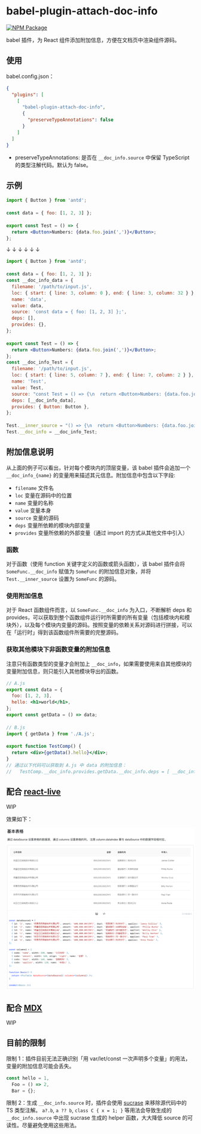 # babel-plugin-attach-doc-info

[![NPM Package](https://img.shields.io/npm/v/babel-plugin-attach-doc-info?style=flat-square)](https://www.npmjs.org/package/babel-plugin-attach-doc-info)

babel 插件，为 React 组件添加附加信息，方便在文档页中渲染组件源码。

## 使用

babel.config.json：

```json
{
  "plugins": [
    [
      "babel-plugin-attach-doc-info",
      {
        "preserveTypeAnnotations": false
      }
    ]
  ]
}
```

- preserveTypeAnnotations: 是否在 `__doc_info.source` 中保留 TypeScript 的类型注解代码。默认为 false。

## 示例

```jsx
import { Button } from 'antd';

const data = { foo: [1, 2, 3] };

export const Test = () => {
  return <Button>Numbers: {data.foo.join(',')}</Button>;
};
```

↓ ↓ ↓ ↓ ↓ ↓

```jsx
import { Button } from 'antd';

const data = { foo: [1, 2, 3] };
const __doc_info_data = {
  filename: '/path/to/input.js',
  loc: { start: { line: 3, column: 0 }, end: { line: 3, column: 32 } },
  name: 'data',
  value: data,
  source: 'const data = { foo: [1, 2, 3] };',
  deps: [],
  provides: {},
};

export const Test = () => {
  return <Button>Numbers: {data.foo.join(',')}</Button>;
};
const __doc_info_Test = {
  filename: '/path/to/input.js',
  loc: { start: { line: 5, column: 7 }, end: { line: 7, column: 2 } },
  name: 'Test',
  value: Test,
  source: "const Test = () => {\n  return <Button>Numbers: {data.foo.join(',')}</Button>;\n};",
  deps: [__doc_info_data],
  provides: { Button: Button },
};

Test.__inner_source = "() => {\n  return <Button>Numbers: {data.foo.join(',')}</Button>;\n}";
Test.__doc_info = __doc_info_Test;
```

## 附加信息说明

从上面的例子可以看出，针对每个模块内的顶层变量，该 babel 插件会追加一个 `__doc_info_{name}` 的变量用来描述其元信息。附加信息中包含以下字段:

- `filename` 文件名
- `loc` 变量在源码中的位置
- `name` 变量的名称
- `value` 变量本身
- `source` 变量的源码
- `deps` 变量所依赖的模块内部变量
- `provides` 变量所依赖的外部变量（通过 import 的方式从其他文件中引入）

### 函数

对于函数（使用 function 关键字定义的函数或箭头函数），该 babel 插件会将 `SomeFunc.__doc_info` 赋值为 `SomeFunc` 的附加信息对象，并将 `Test.__inner_source` 设置为 `SomeFunc` 的源码。

### 使用附加信息

对于 React 函数组件而言，以 `SomeFunc.__doc_info` 为入口，不断解析 deps 和 provides，可以获取到整个函数组件运行时所需要的所有变量（包括模块内和模块外），以及每个模块内变量的源码。按照变量的依赖关系对源码进行拼接，可以在「运行时」得到该函数组件所需要的完整源码。

### 获取其他模块下非函数变量的附加信息

注意只有函数类型的变量才会附加上 `__doc_info`，如果需要使用来自其他模块的变量附加信息，则只能引入其他模块导出的函数。

```jsx
// A.js
export const data = {
  foo: [1, 2, 3],
  hello: <h1>world</h1>,
};
export const getData = () => data;

// B.js
import { getData } from './A.js';

export function TestComp() {
  return <div>{getData().hello}</div>;
}
// 通过以下代码可以获取到 A.js 中 data 的附加信息：
//   TestComp.__doc_info.provides.getData.__doc_info.deps = [ __doc_info_data ]
```

## 配合 [react-live](https://github.com/FormidableLabs/react-live)

WIP

效果如下：

![react-live-demo](https://raw.githubusercontent.com/shinima/babel-plugin-attach-doc-info/main/docs/react-live-demo.png)

## 配合 [MDX](https://mdxjs.com/)

WIP

## 目前的限制

限制 1：插件目前无法正确识别「用 var/let/const 一次声明多个变量」的用法，变量的附加信息可能会丢失。

```jsx
const hello = 1,
  Foo = () => 2,
  Bar = {};
```

限制 2：生成 `__doc_info.source` 时，插件会使用 [sucrase](https://github.com/alangpierce/sucrase) 来移除源代码中的 TS 类型注解。 `a?.b`, `a ?? b`, `class C { x = 1; }` 等用法会导致生成的 `__doc_info.source` 中出现 sucrase 生成的 helper 函数，大大降低 source 的可读性。尽量避免使用这些用法。
